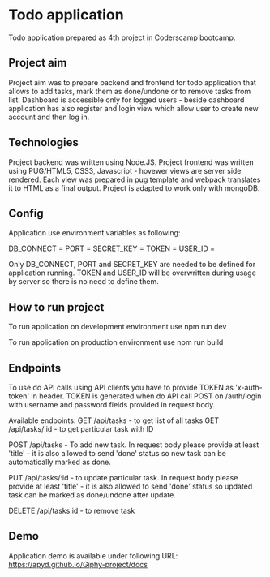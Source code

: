 # Todo application 

Todo application prepared as 4th project in Coderscamp bootcamp.

## Project aim

Project aim was to prepare backend and frontend for todo application that allows to add tasks, mark them as done/undone or to remove tasks from list. Dashboard is accessible only for logged users - beside dashboard application has also register and login view which allow user to create new account and then log in.



## Technologies

Project backend was written using Node.JS.
Project frontend was written using PUG/HTML5, CSS3, Javascript - hovewer views are server side rendered. Each view was prepared in pug template and webpack translates it to HTML as a final output.
Project is adapted to work only with mongoDB.

## Config

Application use environment variables as following:

DB_CONNECT = 
PORT = 
SECRET_KEY = 
TOKEN = 
USER_ID = 

Only DB_CONNECT, PORT and SECRET_KEY are needed to be defined for application running.
TOKEN and USER_ID will be overwritten during usage by server so there is no need to define them.

## How to run project

To run application on development environment use npm run dev

To run application on production environment use npm run build

## Endpoints

To use do API calls using API clients you have to provide TOKEN as 'x-auth-token' in header.
TOKEN is generated when do API call POST on /auth/login with username and password fields provided in request body.

Available endpoints:
GET /api/tasks - to get list of all tasks
GET /api/tasks/:id - to get particular task with ID

POST /api/tasks - To add new task. In request body please provide at least 'title' - it is also allowed to send 'done' status so new task can be automatically marked as done.

PUT /api/tasks/:id - to update particular task. In request body please provide at least 'title' - it is also allowed to send 'done' status so updated task can be marked as done/undone after update.

DELETE /api/tasks:id - to remove task


## Demo

Application demo is available under following URL: https://apyd.github.io/Giphy-project/docs
